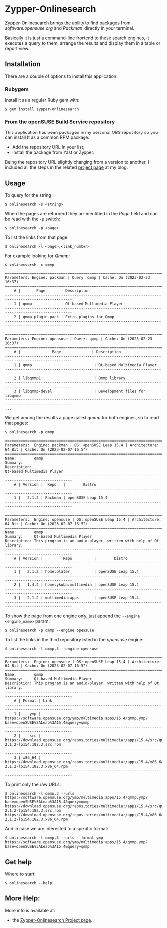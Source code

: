 # Zypper-Onlinesearch

Zypper-Onlinesearch brings the ability to find packages from *software.opensuse.org* and *Packman*,
directly in your terminal.

Basically it is just a command-line frontend to these search engines, it executes a query to them,
arrange the results and display them in a table or report view.

## Installation

There are a couple of options to install this application.

### Rubygem

Install it as a regular Ruby gem with:
```shell
$ gem install zypper-onlinesearch
```

### From the openSUSE Build Service repository

This application has been packaged in my personal OBS repository so you can install It
as a common RPM package:
- Add the repository URL in your list;
- install the package from Yast or Zypper.

Being the repository URL slightly changing from a version to another, I included all the steps
in the related [project page][project_page] at my blog.

## Usage

To query for the string :
```shell
$ onlinesearch -s <string>
```

When the pages are returnerd they are identified in the *Page* field and can be read with the `-p` switch:
```shell
$ onlinesearch -p <page>
```

To list the links from that page:
```shell
$ onlinesearch -l <page>,<link_number>
```

For example looking for *Qmmp*:
```shell
$ onlinesearch -s qmmp

====================================================================================================
Parameters: Engine: packman | Query: qmmp | Cache: On (2023-02-23 16:37)
====================================================================================================
    # |       Page       | Description 
----------------------------------------------------------------------------------------------------
    1 | qmmp             | Qt-based Multimedia Player
----------------------------------------------------------------------------------------------------
    2 | qmmp-plugin-pack | Extra plugins for Qmmp
----------------------------------------------------------------------------------------------------

====================================================================================================
Parameters: Engine: opensuse | Query: qmmp | Cache: On (2023-02-23 16:37)
====================================================================================================
    # |              Page              | Description 
----------------------------------------------------------------------------------------------------
    1 | qmmp                            | Qt-based Multimedia Player
----------------------------------------------------------------------------------------------------
    2 | libqmmp1                        | Qmmp library
----------------------------------------------------------------------------------------------------
    3 | libqmmp-devel                   | Development files for libqmmp
----------------------------------------------------------------------------------------------------
...
```

We get among the results a page called *qmmp* for both engines, so to read that pages:
```shell
$ onlinesearch -p qmmp

====================================================================================================
Parameters:  Engine: packman | OS: openSUSE Leap 15.4 | Architecture: 64 Bit | Cache: On (2023-02-07 16:57)
====================================================================================================
Name:        qmmp
Summary:     
Description: 
Qt-based Multimedia Player
----------------------------------------------------------------------------------------------------
    # | Version |  Repo   |        Distro       
----------------------------------------------------------------------------------------------------
    1 |   2.1.2 | Packman | openSUSE Leap 15.4
----------------------------------------------------------------------------------------------------

====================================================================================================
Parameters:  Engine: opensuse | OS: openSUSE Leap 15.4 | Architecture: 64 Bit | Cache: On (2023-02-07 16:57)
====================================================================================================
Name:        qmmp
Summary:     Qt-based Multimedia Player
Description: This program is an audio-player, written with help of Qt library.
----------------------------------------------------------------------------------------------------
    # | Version |         Repo          |        Distro       
----------------------------------------------------------------------------------------------------
    1 |   2.1.2 | home:plater           | openSUSE Leap 15.4
----------------------------------------------------------------------------------------------------
    2 |   1.4.4 | home:ykoba:multimedia | openSUSE Leap 15.4
----------------------------------------------------------------------------------------------------
    3 |   2.1.2 | multimedia:apps       | openSUSE Leap 15.4
----------------------------------------------------------------------------------------------------
```

To show the page from one engine only, just append the `--engine <engine_name>` param:
```shell
$ onlinesearch -p qmmp --engine opensuse
```

To list the links in the third repository listed in the *opensuse* engine:
```shell
$ onlinesearch -l qmmp,3 --engine opensuse

====================================================================================================
Parameters:  Engine: opensuse | OS: openSUSE Leap 15.4 | Architecture: 64 Bit | Cache: On (2023-02-07 16:57)
====================================================================================================
Name:        qmmp
Summary:     Qt-based Multimedia Player
Description: This program is an audio-player, written with help of Qt library.
----------------------------------------------------------------------------------------------------
    # | Format | Link
----------------------------------------------------------------------------------------------------
    1 |    ymp | https://software.opensuse.org/ymp/multimedia:apps/15.4/qmmp.ymp?base=openSUSE%3ALeap%3A15.4&query=qmmp
----------------------------------------------------------------------------------------------------
    2 |    src | https://download.opensuse.org/repositories/multimedia:/apps/15.4/src/qmmp-2.1.2-lp154.182.3.src.rpm
----------------------------------------------------------------------------------------------------
    3 | x86_64 | https://download.opensuse.org/repositories/multimedia:/apps/15.4/x86_64/qmmp-2.1.2-lp154.182.3.x86_64.rpm
----------------------------------------------------------------------------------------------------
```

To print only the raw URLs:
```shell
$ onlinesearch -l qmmp,3 --urls
https://software.opensuse.org/ymp/multimedia:apps/15.4/qmmp.ymp?base=openSUSE%3ALeap%3A15.4&query=qmmp
https://download.opensuse.org/repositories/multimedia:/apps/15.4/src/qmmp-2.1.2-lp154.182.3.src.rpm
https://download.opensuse.org/repositories/multimedia:/apps/15.4/x86_64/qmmp-2.1.2-lp154.182.3.x86_64.rpm
```

And in case we are interested to a specific format:
```shell
$ onlinesearch -l qmmp,3 --urls --format ymp
https://software.opensuse.org/ymp/multimedia:apps/15.4/qmmp.ymp?base=openSUSE%3ALeap%3A15.4&query=qmmp
```

## Get help

Where to start:
```shell
$ onlinesearch --help
```

## More Help:

More info is available at:
- the [Zypper-Onlinesearch Project page][project_page].

[project_page]: https://freeaptitude.altervista.org/projects/zypper-onlinesearch.html "Zypper-Onlinesearch project page"

